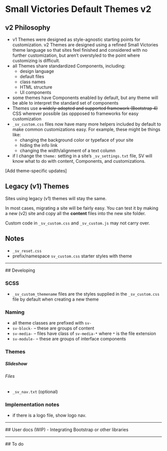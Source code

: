 # Small Victories Default Themes v2

## v2 Philosophy
+ v1 Themes were designed as style-agnostic starting points for customization. v2 Themes are designed using a refined Small Victories theme language so that sites feel finished and considered with no further customization, but aren’t overstyled to the point where customizing is difficult.
+ all Themes share standardized Components, including:
  + design language
  + default files
  + class names
  + HTML structure
  + UI components
+ some themes have Components enabled by default, but any theme will be able to interpret the standard set of components
+ Themes use ~~a widely-adopted and supported framework (Bootstrap 4)~~ CSS wherever possible (as oppposed to frameworks for easy customization
+ `_sv_custom.css` files now have many more helpers included by default to make common customizations easy. For example, these might be things like:
  + changing the background color or typeface of your site
  + hiding the info link
  + changing the width/alignment of a text column
+ if I change the `theme:` setting in a site’s `_sv_settings.txt` file, SV will know what to do with content, Components, and customizations.

[Add theme-specific updates]

## Legacy (v1) Themes
Sites using legacy (v1) themes will stay the same.

In most cases, migrating a site will be fairly easy. You can test it by making a new (v2) site and copy all the **content** files into the new site folder.

Custom code in `_sv_custom.css` and `_sv_custom.js` may not carry over.

## Notes
+ `_sv_reset.css`
+ prefix/namespace `sv_custom.css` starter styles with theme

<hr>
## Developing

### SCSS
- `_sv_custom_themename` files are the styles supplied in the `_sv_custom.css` file by default when creating a new theme

### Naming
- all theme classes are prefixed with `sv-`
- `sv-block-` – these are groups of content
- `sv-media-` – files have class of `sv-media-*` where `*` is the file extension
- `sv-module-` – these are groups of interface components

### Themes

##### Slideshow

###### Files
- `_sv_nav.txt` (optional)

### Implementation notes
- if there is a logo file, show logo nav.

<hr>
## User docs (WIP)
- Integrating Bootstrap or other libraries

<hr>
## To do
